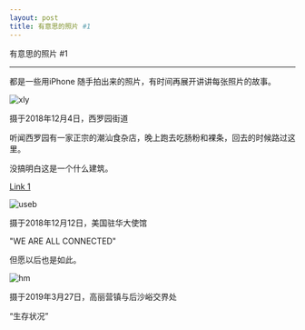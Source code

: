 ```yaml
---
layout: post
title: 有意思的照片 #1
---
```


有意思的照片 #1

-----

都是一些用iPhone 随手拍出来的照片，有时间再展开讲讲每张照片的故事。

![xly](/assets/xly.jpg)

摄于2018年12月4日，西罗园街道

听闻西罗园有一家正宗的潮汕食杂店，晚上跑去吃肠粉和裸条，回去的时候路过这里。

没搞明白这是一个什么建筑。


<a href="/assets/ACEF.pdf">Link 1</a>


![useb](/assets/useb.jpg)

摄于2018年12月12日，美国驻华大使馆

"WE ARE ALL CONNECTED"

但愿以后也是如此。





![hm](/assets/hm.jpg)

摄于2019年3月27日，高丽营镇与后沙峪交界处

“生存状况”



